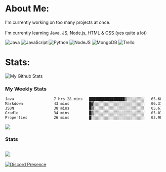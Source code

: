 # About Me:
I'm currently working on too many projects at once. <br><br> I'm currently learning Java, JS, Node.js, HTML & CSS (yes quite a lot)

![Java](https://img.shields.io/badge/java-%23ED8B00.svg?style=for-the-badge&logo=java&logoColor=white) ![JavaScript](https://img.shields.io/badge/javascript-%23323330.svg?style=for-the-badge&logo=javascript&logoColor=%23F7DF1E) ![Python](https://img.shields.io/badge/python-3670A0?style=for-the-badge&logo=python&logoColor=ffdd54) ![NodeJS](https://img.shields.io/badge/node.js-6DA55F?style=for-the-badge&logo=node.js&logoColor=white) ![MongoDB](https://img.shields.io/badge/MongoDB-%234ea94b.svg?style=for-the-badge&logo=mongodb&logoColor=white) ![Trello](https://img.shields.io/badge/Trello-%23026AA7.svg?style=for-the-badge&logo=Trello&logoColor=white)
# Stats:
![My Github Stats](https://github-readme-stats.vercel.app/api?username=Skullians&show_icons=true&theme=transparent)

### My Weekly Stats
<!--START_SECTION:waka-->

```txt
Java                  7 hrs 28 mins   ████████████████▒░░░░░░░░   65.68 %
Markdown              43 mins         █▓░░░░░░░░░░░░░░░░░░░░░░░   06.37 %
JSON                  38 mins         █▒░░░░░░░░░░░░░░░░░░░░░░░   05.67 %
Gradle                34 mins         █▒░░░░░░░░░░░░░░░░░░░░░░░   05.03 %
Properties            26 mins         █░░░░░░░░░░░░░░░░░░░░░░░░   03.90 %
```

<!--END_SECTION:waka-->
![](https://github-readme-stats.vercel.app/api/top-langs/?username=Skullians&theme=transparent&hide_border=false&include_all_commits=false&count_private=true&layout=compact)

### Stats
![](https://github-contributor-stats.vercel.app/api?username=Skullians&limit=5&theme=dark&combine_all_yearly_contributions=true)
---
[![Discord Presence](https://lanyard.cnrad.dev/api/740153472086835221)](https://discord.com/users/740153472086835221)

